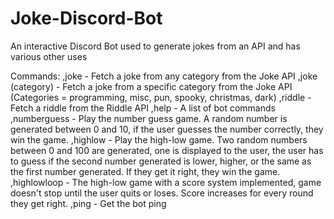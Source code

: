# Joke-Discord-Bot
An interactive Discord Bot used to generate jokes from an API and has various other uses

Commands:
,joke - Fetch a joke from any category from the Joke API
,joke (category) - Fetch a joke from a specific category from the Joke API (Categories = programming, misc, pun, spooky, christmas, dark)
,riddle - Fetch a riddle from the Riddle API
,help - A list of bot commands
,numberguess - Play the number guess game. A random number is generated between 0 and 10, if the user guesses the number correctly, they win the game.
,highlow - Play the high-low game. Two random numbers between 0 and 100 are generated, one is displayed to the user, the user has to guess if the second number generated is lower, higher, or the same as the first number generated. If they get it right, they win the game.
,highlowloop - The high-low game with a score system implemented, game doesn't stop until the user quits or loses. Score increases for every round they get right.
,ping - Get the bot ping
